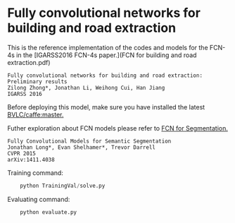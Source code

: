 # Fully convolutional networks for building and road extraction

This is the reference implementation of the codes and models for the FCN-4s in the [IGARSS2016 FCN-4s paper.](FCN for building and road extraction.pdf)<br />
```jason
Fully convolutional networks for building and road extraction: Preliminary results
Zilong Zhong*, Jonathan Li, Weihong Cui, Han Jiang
IGARSS 2016
```
Before deploying this model, make sure you have installed the latest [BVLC/caffe:master.](https://github.com/BVLC/caffe)<br />

Futher exploration about FCN models please refer to [FCN for Segmentation.](https://github.com/shelhamer/fcn.berkeleyvision.org)<br />
```jason
Fully Convolutional Models for Semantic Segmentation
Jonathan Long*, Evan Shelhamer*, Trevor Darrell
CVPR 2015
arXiv:1411.4038
```
Training command:<br />
```python
    python TrainingVal/solve.py
```
Evaluating command:<br />
```python
    python evaluate.py
```